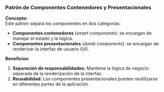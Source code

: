 ### Patrón de Componentes Contenedores y Presentacionales

**Concepto:**  
Este patrón separa los componentes en dos categorías:

- **Componentes contenedores** (_smart components_): se encargan de manejar el estado y la lógica.
- **Componentes presentacionales** (_dumb components_): se encargan de renderizar la interfaz de usuario (UI).

**Beneficios:**

1. **Separación de responsabilidades:** Mantiene la lógica de negocio separada de la renderización de la interfaz.
2. **Reusabilidad:** Los componentes presentacionales pueden reutilizarse en diferentes partes de la aplicación.
